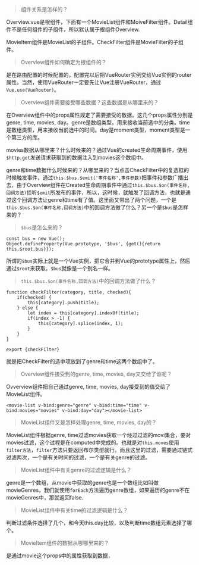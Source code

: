 > 组件关系是怎样的？

Overview.vue是根组件，下面有一个MovieList组件和MoiveFilter组件。Detail组件不是任何组件的子组件，所以默认属于根组件Overview.

MovieItem组件是MovieList的子组件。CheckFilter组件是MovieFilter的子组件。

> Overview组件如何确定为根组件的？

是在路由配置的时候配置的，配置完以后把VueRouter实例交给Vue实例的router属性。当然，使用VueRouter一定要先让Vue注册VueRouter，通过`Vue.use(VueRouter)`。

> Overview组件需要接受哪些数据？这些数据是从哪里来的？

在Overview组件中的props属性规定了需要接受的数据。这几个props属性分别是genre, time, movies, day。genre是数组类型，用来接收当前选中的分类。time是数组类型，用来接收当前选中的时间。day是moment类型，moment类型是一个第三方的库。

movies数据从哪里来？什么时候来的？通过Vue的created生命周期事件，使用`$http.get`发送请求获取到的数据注入到movies这个数组中。

genre和time数据什么时候来的？从哪里来的？当点击CheckFilter中的复选框的时候触发事件，通过`this.$bus.$emit('事件名称',事件参数)`把事件和参数广播出去，由于Overview组件在Created生命周期事件中通过`this.$bus.$on(事件名称,回调方法)`侦听`$emit`所发布的事件，所以，这时候，就触发了回调方法，也就是通过这个回调方法让genre和time有了值。这里面又带出了两个问题，一个是`this.$bus.$on(事件名称,回调方法)`中的回调方法做了什么？另一个是`$bus`是怎样来的？

> `$bus`是怎么来的？

```
const bus = new Vue();
Object.defineProperty(Vue.prototype, '$bus', {get(){return this.$root.bus}});
```
所谓的`$bus`实际上就是一个Vue实例，把它合并到Vue的prototype属性上，然后通过`$root`来获取，`$bus`就像是一个别名一样。

> `this.$bus.$on(事件名称,回调方法)`中的回调方法做了什么？

```
function checkFilter(category, title, checked){
    if(checked) {
        this[category].push(title);
    } else {
        let index = this[category].indexOf(title);
        if(index > -1) {
            this[category].splice(index, 1);
        }
    }
}

export {checkFilter}
```

就是把CheckFilter的选中项放到了genre和time这两个数组中了。

> Overview组件接受到的genre, time, movies, day又交给了谁呢？

Ovverview组件把自己通过genre, time, movies, day接受到的值交给了MovieList组件。

```
<movie-list v-bind:genre="genre" v-bind:time="time" v-bind:movies="movies" v-bind:day="day"></movie-list>
```

> MovieList组件又是怎样处理genre, time, movies, day的？

MovieList组件根据genre, time过滤movies获取一个经过过滤的movi集合，要对movies过滤，这个过程是在computed中完成的。也就是对`this.moves`使用`filter方法`，`filter`方法只要返回布尔类型就行。而且这里的过滤，需要通过链式过滤两次，一个是有关时间的过滤，一个是有关genre的过滤。

> MovieList组件中有关genre的过滤逻辑是什么？

genre是一个数组，从movie中获取的genre也是一个数组比如叫做movieGenres，我们就使用`forEach`方法遍历genre数组，如果遍历的genre不在movieGenres中，那就返回false.

> MovieList组件中有关time的过滤逻辑是什么？

判断过滤条件选择了几个，和今天this.day比较，以及判断time数组元素选择了哪个。

> MovieItem组件的数据从哪哪里来的？

是通过movie这个props中的属性获取到数据，